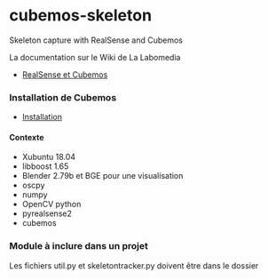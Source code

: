 # cubemos-skeleton

Skeleton capture with RealSense and Cubemos

La documentation sur le Wiki de La Labomedia

* [RealSense et Cubemos](https://ressources.labomedia.org/tag/realsense?do=showtag&tag=realsense)

### Installation de Cubemos

* [Installation](https://ressources.labomedia.org/skeleton_tracking_de_cubemos_logiciel_proprietaire#installation)

#### Contexte

* Xubuntu 18.04
* libboost 1.65
* Blender 2.79b et BGE pour une visualisation
* oscpy
* numpy
* OpenCV python
* pyrealsense2
* cubemos


### Module à inclure dans un projet

Les fichiers util.py et skeletontracker.py doivent être dans le dossier
